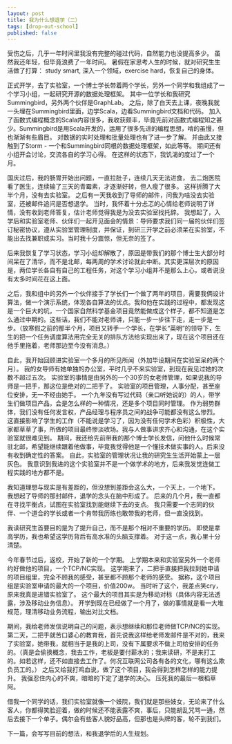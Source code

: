 ```yaml
---
layout: post
title: 我为什么想退学（二）
tags: [drop-out-school]
published: false
---
```


受伤之后，几乎一年时间里我没有完整的碰过代码，自然能力也没提高多少。
虽然我还年轻，但毕竟浪费了一年时间。
暑假在家思考人生的时候，就对研究生生活做了打算：
study smart, 深入一个领域，exercise hard，恢复自己的身体。

正式开学，去了实验室，一个博士学长带着两个学长，另外一个同学和我组成了一个学习小组，一起研究开源的数据处理框架。
其中一位学长和我研究Summingbird，另外两个伙伴是GraphLab。
之后，除了白天去上课，夜晚我就一头埋在Summingbird里面，边学Scala，边看Summingbird文档和代码。
加入了函数式编程概念的Scala内容很多，我收获颇丰，毕竟先前对函数式编程知之甚少。Summingbird是用Scala开发的，运用了很多先进的编程思想，啃的虽慢，但也渐渐有些眉目。
对数据的实时处理和批量处理也有了进一步了解。
并由此又接触到了Storm - 一个和Summingbird同根的数据处理框架，如此等等。
期间还有小组开会讨论，交流各自的学习心得。
在这样的状态下，我饥渴的度过了一个月。

国庆过后，我的肠胃开始出问题，一直拉肚子，连续几天无法进食，
去二炮医院看了医生，连续输了三天的青霉素，才逐渐好转，但人瘦了很多。
这样折腾了大半个月，没有去实验室。
之后有一天我收到了导师的邮件，问我为啥没去实验室，还被邮件追问是否想退学。
当时，我怀着十分忐忑的心情给老师说明了详情，没有收到老师答复，估计老师觉得我是为没去实验室找托辞。
我想起了，入学后和实验室老师、伙伴们一起开见面会的情景：导师要求我们同一届的伙伴们签订秘密协议，遵从实验室管理制度，并保证，到研三开学之前必须呆在实验室，不能出去找兼职或实习。当时我十分震惊，但无奈的签了。


后来我恢复了学习状态，学习小组却解散了，原因是带我们的那个博士生大部分时间呆在了清华，而不是北邮，每两周的学术讨论就此中断。其实更深层次的原因是，两位学长各自有自己的工程任务，对这个学习小组并不是那么上心，或者说没有太多时间花在这上面。

之后，我和组中的另外一个伙伴接手了学长们一个做了两年的项目，需要我俩设计算法，做一个演示系统，体现各自算法的优点。我和他在实践的过程中，都发现这是一个巨大的坑，一个国家自然科学基金项目竟然能做成这个样子，都不知道是怎么通过中期的。这些话，我们不能对老师讲，只能一步一步往下走，走一步是一步。（放寒假之前的那半个月，项目又转手一个学长，在学长“英明”的领导下，生生的把一个任务调度算法用完全无关的排队方法给实现出来了，现在这个项目还在他手里拖着，老师那边至今没有消息。）


自此，我开始回顾进实验室一个多月的所见所闻（外加毕设期间在实验室呆的两个月）。
我的女导师有她单独的办公室，平时几乎不来实验室，到现在我见过她的次数不超过五次。
实验室的事情是由另外的一个30岁的女老师管理，如果说我的导师是一把手，那这位是绝对的二把手了。
实验室的项目管理，人事分配，甚至座位安排，无一不经由她手。
一个九年没有写过代码（亲口听她说的）的人，带学生们做项目产品，会是怎么样的一种情况，还是多个项目同时管理。
作为弱势群体，我们没有任何发言权，产品经理与程序员之间的战争可能都没有这么惨烈。
这直接影响了学生的工作（不能说是学习了，因为没有任何学术色彩）积极性，大家都草草了事，所做的项目最终惨淡收场。我与人做事讲求齐心和沟通，在这个实验室就很难见到。
期间，我还给先前带我的那个博士学长发信，问他什么时候常驻北邮，希望能继续跟着他做事，毕竟我觉得他是一个懂技术做实事的人。后来没有收到确定性的答案。
自此，实验室的管理状况让我的研究生生活开始蒙上一层灰色。
我意识到我进的这个实验室并不是一个做学术的地方，后来我发觉连做工程实践的地方都不是。

我知道理想与现实是有差距的，但没想到差距会这么大，一个天上，一个地下。
我想起了导师的那封邮件，退学的念头在脑中形成了。
后来的几个月，我一直都在寻找平衡点，试图在实验室找到能继续下去的支点。
我只需要一个志同的伙伴、一个道合的学长或者一个肯带我历练也敢带我的老师，但一直没找到。


我读研究生首要目的是为了提升自己，而不是那个相对不重要的学历。
即使是拿高学历，我也希望这学历背后有高水准的头脑支撑着。
对于这一点，我心里十分清楚。

今年春节过后，返校，开始了新的一个学期。
上学期本来和实验室另外一个老师约好做他的项目，一个TCP/NC实现。
这学期来了，二把手直接把我拉到她申请的项目组里，完全不顾我的感受，甚至都不顾那个老师的感受。
据称，这个项目组是实验室申请的最大的一个项目，价值200w。
当时听了这个，我差点笑cry，原来我真是进错实验室了。
这个最大的项目其实是为移动对标（具体内容无法透露，涉及移动业务信息）。
开学到现在已经做了一个月了，做的事情就是看一大堆规范，理清移动业务流程，输出对比文档。

期间，我给老师发信说明自己的问题，表示想继续和那位老师做TCP/NC的实现。
第二天，二把手就苦口婆心的教育我，首先说我这样给老师发邮件是不对的，我来了实验室，她带我，就相当于是我的上司，没有下属要求不做上司给安排的任务的。（真是会偷换概念，我去工作，老板是要付薪水的；我来读研，不是来打工的。如若这样，还不如直接去工作了。何况互联网公司各有各的文化，哪有这么欺负员工的。）
之后又给我打鸡血说，做了这个项目，我会得到怎样怎样的能力提升。
我强忍住内心的不爽，暗暗的下定了退学的决心。
压死我的最后一根稻草阿。

借我一个同学的话，我们实验室就像一个妓院，我们就是那些妓女，无论来了什么客人，你都得笑脸迎着，做的时候还不能表露不爽，事后，只能胡乱咒骂一通，然后去接下一个单子。偶尔会有些客人貌好品高，但那也是头牌的客，轮不到我们。

下一篇，会写写目前的想法，和我退学后的人生规划。
